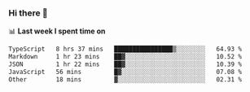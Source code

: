 ### Hi there 👋

<!--
**DBvc/DBvc** is a ✨ _special_ ✨ repository because its `README.md` (this file) appears on your GitHub profile.

Here are some ideas to get you started:

- 🔭 I’m currently working on ...
- 🌱 I’m currently learning ...
- 👯 I’m looking to collaborate on ...
- 🤔 I’m looking for help with ...
- 💬 Ask me about ...
- 📫 How to reach me: ...
- 😄 Pronouns: ...
- ⚡ Fun fact: ...
-->

📊 **Last week I spent time on**
<!--START_SECTION:waka-->

```txt
TypeScript   8 hrs 37 mins   ████████████████▒░░░░░░░░   64.93 %
Markdown     1 hr 23 mins    ██▓░░░░░░░░░░░░░░░░░░░░░░   10.52 %
JSON         1 hr 22 mins    ██▓░░░░░░░░░░░░░░░░░░░░░░   10.39 %
JavaScript   56 mins         █▓░░░░░░░░░░░░░░░░░░░░░░░   07.08 %
Other        18 mins         ▓░░░░░░░░░░░░░░░░░░░░░░░░   02.31 %
```

<!--END_SECTION:waka-->
